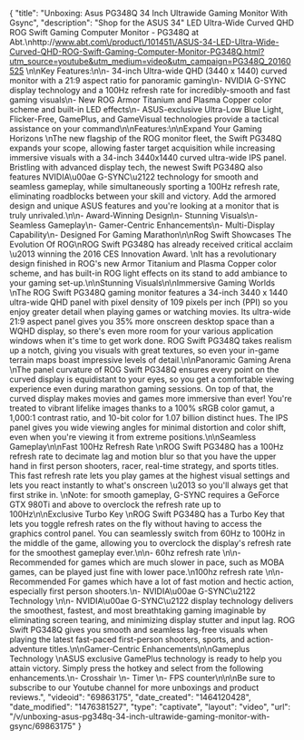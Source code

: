 {
    "title": "Unboxing: Asus PG348Q 34 Inch Ultrawide Gaming Monitor With Gsync",
    "description": "Shop for the ASUS 34\" LED Ultra-Wide Curved QHD ROG Swift Gaming Computer Monitor - PG348Q at Abt.\nhttp:\/\/www.abt.com\/product\/101451\/ASUS-34-LED-Ultra-Wide-Curved-QHD-ROG-Swift-Gaming-Computer-Monitor-PG348Q.html?utm_source=youtube&utm_medium=video&utm_campaign=PG348Q_20160525 \n\nKey Features:\n\n- 34-inch Ultra-wide QHD (3440 x 1440) curved monitor with a 21:9 aspect ratio for panoramic gaming\n- NVIDIA G-SYNC display technology and a 100Hz refresh rate for incredibly-smooth and fast gaming visuals\n- New ROG Armor Titanium and Plasma Copper color scheme and built-in LED effects\n- ASUS-exclusive Ultra-Low Blue Light, Flicker-Free, GamePlus, and GameVisual technologies provide a tactical assistance on your command\n\nFeatures:\n\nExpand Your Gaming Horizons \nThe new flagship of the ROG monitor fleet, the Swift PG348Q expands your scope, allowing faster target acquisition while increasing immersive visuals with a 34-inch 3440x1440 curved ultra-wide IPS panel. Bristling with advanced display tech, the newest Swift PG348Q also features NVIDIA\u00ae G-SYNC\u2122 technology for smooth and seamless gameplay, while simultaneously sporting a 100Hz refresh rate, eliminating roadblocks between your skill and victory. Add the armored design and unique ASUS features and you're looking at a monitor that is truly unrivaled.\n\n- Award-Winning Design\n- Stunning Visuals\n- Seamless Gameplay\n- Gamer-Centric Enhancements\n- Multi-Display Capability\n- Designed For Gaming Marathon\n\nRog Swift Showcases The Evolution Of ROG\nROG Swift PG348Q has already received critical acclaim \u2013 winning the 2016 CES Innovation Award. \nIt has a revolutionary design finished in ROG's new Armor Titanium and Plasma Copper color scheme, and has built-in ROG light effects on its stand to add ambiance to your gaming set-up.\n\nStunning Visuals\n\nImmersive Gaming Worlds \nThe ROG Swift PG348Q gaming monitor features a 34-inch 3440 x 1440 ultra-wide QHD panel with pixel density of 109 pixels per inch (PPI) so you enjoy greater detail when playing games or watching movies. Its ultra-wide 21:9 aspect panel gives you 35% more onscreen desktop space than a WQHD display, so there's even more room for your various application windows when it's time to get work done. ROG Swift PG348Q takes realism up a notch, giving you visuals with great textures, so even your in-game terrain maps boast impressive levels of detail.\n\nPanoramic Gaming Arena \nThe panel curvature of ROG Swift PG348Q ensures every point on the curved display is equidistant to your eyes, so you get a comfortable viewing experience even during marathon gaming sessions. On top of that, the curved display makes movies and games more immersive than ever! You're treated to vibrant lifelike images thanks to a 100% sRGB color gamut, a 1,000:1 contrast ratio, and 10-bit color for 1.07 billion distinct hues. The IPS panel gives you wide viewing angles for minimal distortion and color shift, even when you're viewing it from extreme positions.\n\nSeamless Gameplay\n\nFast 100Hz Refresh Rate \nROG Swift PG348Q has a 100Hz refresh rate to decimate lag and motion blur so that you have the upper hand in first person shooters, racer, real-time strategy, and sports titles. This fast refresh rate lets you play games at the highest visual settings and lets you react instantly to what's onscreen \u2013 so you'll always get that first strike in. \nNote: for smooth gameplay, G-SYNC requires a GeForce GTX 980Ti and above to overclock the refresh rate up to 100Hz\n\nExclusive Turbo Key \nROG Swift PG348Q has a Turbo Key that lets you toggle refresh rates on the fly without having to access the graphics control panel. You can seamlessly switch from 60Hz to 100Hz in the middle of the game, allowing you to overclock the display's refresh rate for the smoothest gameplay ever.\n\n- 60hz refresh rate \n\n- Recommended for games which are much slower in pace, such as MOBA games, can be played just fine with lower pace.\n100hz refresh rate \n\n- Recommended For games which have a lot of fast motion and hectic action, especially first person shooters.\n- NVIDIA\u00ae G-SYNC\u2122 Technology \n\n- NVIDIA\u00ae G-SYNC\u2122 display technology delivers the smoothest, fastest, and most breathtaking gaming imaginable by eliminating screen tearing, and minimizing display stutter and input lag. ROG Swift PG348Q gives you smooth and seamless lag-free visuals when playing the latest fast-paced first-person shooters, sports, and action-adventure titles.\n\nGamer-Centric Enhancements\n\nGameplus Technology \nASUS exclusive GamePlus technology is ready to help you attain victory. Simply press the hotkey and select from the following enhancements.\n- Crosshair \n- Timer \n- FPS counter\n\n\nBe sure to subscribe to our Youtube channel for more unboxings and product reviews.",
    "videoid": "69863175",
    "date_created": "1464120428",
    "date_modified": "1476381527",
    "type": "captivate",
    "layout": "video",
    "url": "\/v\/unboxing-asus-pg348q-34-inch-ultrawide-gaming-monitor-with-gsync\/69863175"
}
